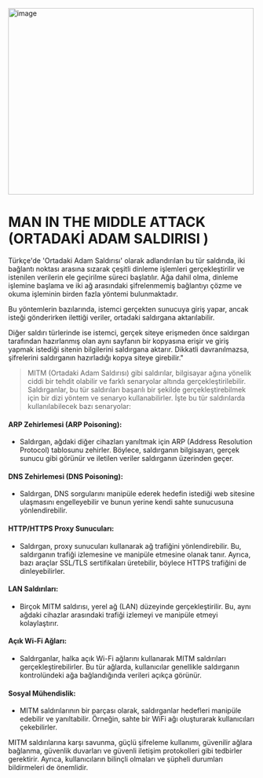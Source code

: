 
<img width="500" img height='380' alt="image" src="https://github.com/Hamza-Limon/Man-in-the-middle-attack/assets/140405710/69399011-f105-4124-ac5b-20dd47f6eaa3">

# MAN IN THE MIDDLE ATTACK (ORTADAKİ ADAM SALDIRISI )

Türkçe'de 'Ortadaki Adam Saldırısı' olarak adlandırılan bu tür saldırıda, iki bağlantı noktası arasına sızarak çeşitli dinleme işlemleri gerçekleştirilir ve istenilen verilerin ele geçirilme süreci başlatılır. Ağa dahil olma, dinleme işlemine başlama ve iki ağ arasındaki şifrelenmemiş bağlantıyı çözme ve okuma işleminin birden fazla yöntemi bulunmaktadır.

Bu yöntemlerin bazılarında, istemci gerçekten sunucuya giriş yapar, ancak isteği gönderirken ilettiği veriler, ortadaki saldırgana aktarılabilir.

Diğer saldırı türlerinde ise istemci, gerçek siteye erişmeden önce saldırgan tarafından hazırlanmış olan aynı sayfanın bir kopyasına erişir ve giriş yapmak istediği sitenin bilgilerini saldırgana aktarır. Dikkatli davranılmazsa, şifrelerini saldırganın hazırladığı kopya siteye girebilir."


> MITM (Ortadaki Adam Saldırısı) gibi saldırılar, bilgisayar ağına yönelik ciddi bir tehdit olabilir ve farklı senaryolar altında gerçekleştirilebilir. Saldırganlar, bu tür saldırıları başarılı bir şekilde gerçekleştirebilmek için bir dizi yöntem ve senaryo kullanabilirler. İşte bu tür saldırılarda kullanılabilecek bazı senaryolar:

#### ARP Zehirlemesi (ARP Poisoning):

- Saldırgan, ağdaki diğer cihazları yanıltmak için ARP (Address Resolution Protocol) tablosunu zehirler. Böylece, saldırganın bilgisayarı, gerçek sunucu gibi görünür ve iletilen veriler saldırganın üzerinden geçer.

#### DNS Zehirlemesi (DNS Poisoning):

- Saldırgan, DNS sorgularını manipüle ederek hedefin istediği web sitesine ulaşmasını engelleyebilir ve bunun yerine kendi sahte sunucusuna yönlendirebilir.

#### HTTP/HTTPS Proxy Sunucuları:

- Saldırgan, proxy sunucuları kullanarak ağ trafiğini yönlendirebilir. Bu, saldırganın trafiği izlemesine ve manipüle etmesine olanak tanır. Ayrıca, bazı araçlar SSL/TLS sertifikaları üretebilir, böylece HTTPS trafiğini de dinleyebilirler.

#### LAN Saldırıları:

- Birçok MITM saldırısı, yerel ağ (LAN) düzeyinde gerçekleştirilir. Bu, aynı ağdaki cihazlar arasındaki trafiği izlemeyi ve manipüle etmeyi kolaylaştırır.

#### Açık Wi-Fi Ağları:

- Saldırganlar, halka açık Wi-Fi ağlarını kullanarak MITM saldırıları gerçekleştirebilirler. Bu tür ağlarda, kullanıcılar genellikle saldırganın kontrolündeki ağa bağlandığında verileri açıkça görünür.

#### Sosyal Mühendislik:

- MITM saldırılarının bir parçası olarak, saldırganlar hedefleri manipüle edebilir ve yanıltabilir. Örneğin, sahte bir WiFi ağı oluşturarak kullanıcıları çekebilirler.

MITM saldırılarına karşı savunma, güçlü şifreleme kullanımı, güvenilir ağlara bağlanma, güvenlik duvarları ve güvenli iletişim protokolleri gibi tedbirler gerektirir. Ayrıca, kullanıcıların bilinçli olmaları ve şüpheli durumları bildirmeleri de önemlidir.



